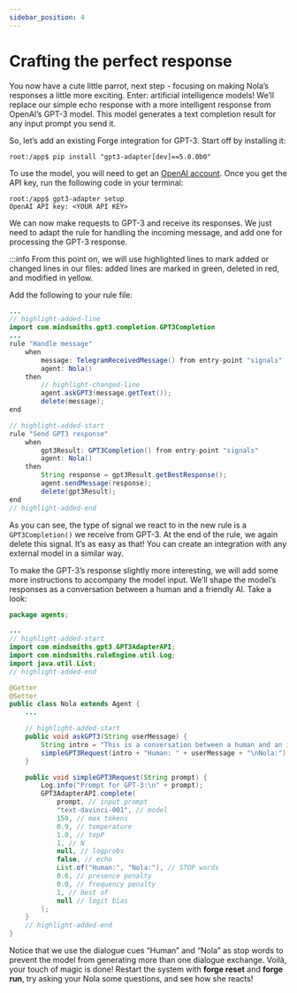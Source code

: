 ```yaml
---
sidebar_position: 4
---
```


# Crafting the perfect response

You now have a cute little parrot, next step - focusing on making Nola’s responses a little more exciting. Enter: artificial intelligence models!
We’ll replace our simple echo response with a more intelligent response from OpenAI’s GPT-3 model. 
This model generates a text completion result for any input prompt you send it.


So, let’s add an existing Forge integration for GPT-3. Start off by installing it:


```console
root:/app$ pip install "gpt3-adapter[dev]==5.0.0b0"
```

To use the model, you will need to get an [OpenAI account](https://beta.openai.com/account/api-keys). Once you get the API key, run the following code in your terminal:

```console
root:/app$ gpt3-adapter setup
OpenAI API key: <YOUR API KEY>
```
We can now make requests to GPT-3 and receive its responses. We just need to adapt the rule for handling the incoming message, and add one for processing the GPT-3 response.

:::info
From this point on, we will use highlighted lines to mark added or changed lines in our files: added lines are marked in green, deleted in red, and modified in yellow.

Add the following to your rule file:
```java title="rules/nola/Conversation.drl"
...
// highlight-added-line
import com.mindsmiths.gpt3.completion.GPT3Completion
...
rule "Handle message"
    when
        message: TelegramReceivedMessage() from entry-point "signals"
        agent: Nola()
    then
        // highlight-changed-line
        agent.askGPT3(message.getText());
        delete(message);
end

// highlight-added-start
rule "Send GPT3 response"
    when
        gpt3Result: GPT3Completion() from entry-point "signals"
        agent: Nola()
    then
        String response = gpt3Result.getBestResponse();
        agent.sendMessage(response);
        delete(gpt3Result);
end
// highlight-added-end
```

As you can see, the type of signal we react to in the new rule is a ```GPT3Completion()``` we receive from GPT-3. At the end of the rule, we again delete this signal. It’s as easy as that! You can create an integration with any external model in a similar way.


To make the GPT-3’s response slightly more interesting, we will add some more instructions to accompany the model input. We’ll shape the model’s responses as a conversation between a human and a friendly AI. Take a look:

```java title="models/agents/Nola.java"
package agents;

...
// highlight-added-start
import com.mindsmiths.gpt3.GPT3AdapterAPI;
import com.mindsmiths.ruleEngine.util.Log;
import java.util.List;
// highlight-added-end

@Getter
@Setter
public class Nola extends Agent {
    ...

    // highlight-added-start
    public void askGPT3(String userMessage) {
        String intro = "This is a conversation between a human and an intelligent AI assistant named Nola.\n";
        simpleGPT3Request(intro + "Human: " + userMessage + "\nNola:");
    }

    public void simpleGPT3Request(String prompt) {
        Log.info("Prompt for GPT-3:\n" + prompt);
        GPT3AdapterAPI.complete(
            prompt, // input prompt
            "text-davinci-001", // model
            150, // max tokens
            0.9, // temperature
            1.0, // topP
            1, // N
            null, // logprobs
            false, // echo
            List.of("Human:", "Nola:"), // STOP words
            0.6, // presence penalty
            0.0, // frequency penalty
            1, // best of
            null // logit bias
        );
    }
    // highlight-added-end
}
```

Notice that we use the dialogue cues “Human” and “Nola” as stop words to prevent the model from generating more than one dialogue exchange.
Voilà, your touch of magic is done! Restart the system with **forge reset** and **forge run**, try asking your Nola some questions, and see how she reacts!


